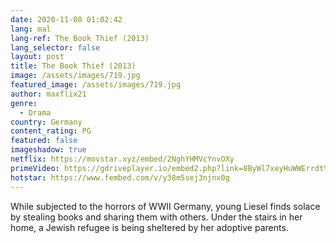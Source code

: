 ```yaml
---
date: 2020-11-08 01:02:42
lang: mal
lang-ref: The Book Thief (2013)
lang_selector: false
layout: post
title: The Book Thief (2013)
image: /assets/images/719.jpg
featured_image: /assets/images/719.jpg
author: maxflix21
genre:
  - Drama
country: Germany
content_rating: PG
featured: false
imageshadow: true
netflix: https://movstar.xyz/embed/2NghYHMVcYnvOXy
primeVideo: https://gdriveplayer.io/embed2.php?link=8ByWl7xeyHuWWErrdt%252BRdgqfpZPhiKKTzYqWvo1yxYNeVaC60nLKsCUbN8jbXY8YpwVIUy%252FzpNTByzSonhipXxV2EgGM3SNbG2hyLYCJ5Xuana%252Fj2Isjm20IKnLCIRXlxDVTC65EwiCkaPPxbCI093%252FX%252F1VJcCENHGXKYnjDBpdwh5SG%252Fj0semMYMBAPf2JwU%253D
hotstar: https://www.fembed.com/v/y38m5sej3njnx0g
---
```

While subjected to the horrors of WWII Germany, young Liesel finds solace by stealing books and sharing them with others. Under the stairs in her home, a Jewish refugee is being sheltered by her adoptive parents.